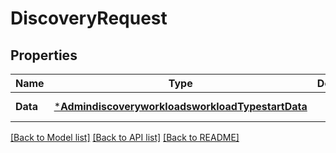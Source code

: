# DiscoveryRequest

## Properties
Name | Type | Description | Notes
------------ | ------------- | ------------- | -------------
**Data** | [***AdmindiscoveryworkloadsworkloadTypestartData**](admindiscoveryworkloadsworkloadTypestart_data.md) |  | [default to null]

[[Back to Model list]](../README.md#documentation-for-models) [[Back to API list]](../README.md#documentation-for-api-endpoints) [[Back to README]](../README.md)

